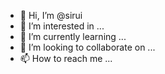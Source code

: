 - 👋 Hi, I’m @sirui
- 👀 I’m interested in ...
- 🌱 I’m currently learning ...
- 💞️ I’m looking to collaborate on ...
- 📫 How to reach me ...

<!---
YaoLianda/YaoLianda is a ✨ special ✨ repository because its `README.md` (this file) appears on your GitHub profile.
You can click the Preview link to take a look at your changes.
--->
